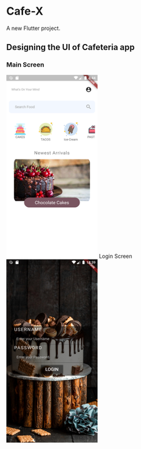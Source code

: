 # Cafe-X
A new Flutter project.

## Designing the UI of Cafeteria app
### Main Screen  
<img src="Screenshot_1599171287.png" width="240" height="480">
Login Screen  
<img src="Screenshot_1599203358.png" width="240" height="480">
